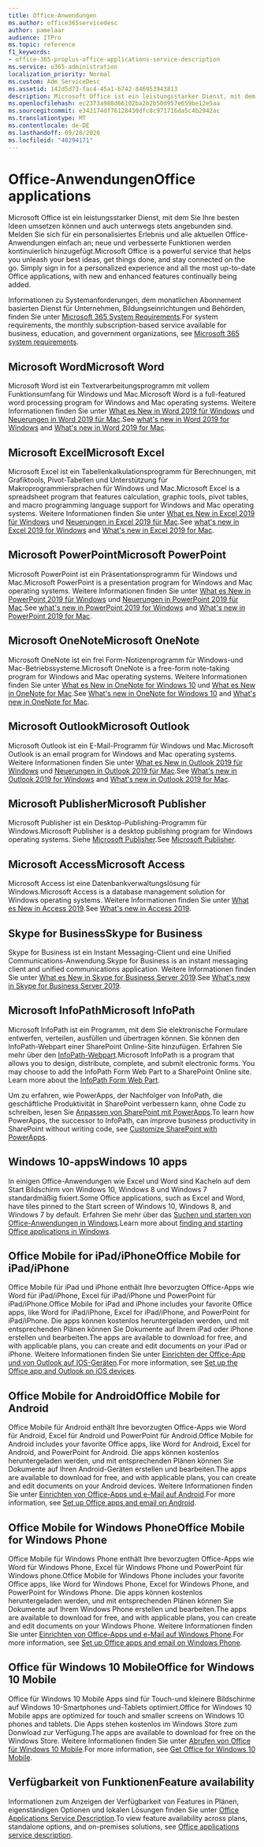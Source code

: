```yaml
---
title: Office-Anwendungen
ms.author: office365servicedesc
author: pamelaar
audience: ITPro
ms.topic: reference
f1_keywords:
- office-365-proplus-office-applications-service-description
ms.service: o365-administration
localization_priority: Normal
ms.custom: Adm_ServiceDesc
ms.assetid: 142d5d73-fac4-45a1-b742-846953943813
description: Microsoft Office ist ein leistungsstarker Dienst, mit dem Sie Ihre besten Ideen umsetzen können und auch unterwegs stets angebunden sind. Melden Sie sich für ein personalisiertes Erlebnis und alle aktuellen Office-Anwendungen einfach an; neue und verbesserte Funktionen werden kontinuierlich hinzugefügt.
ms.openlocfilehash: ec2373a988d66102ba2b2b50d957e659be12e5aa
ms.sourcegitcommit: e342174df76128430dfc8c971716da5c4b2942ac
ms.translationtype: MT
ms.contentlocale: de-DE
ms.lasthandoff: 09/28/2020
ms.locfileid: "48294171"
---
```

# <a name="office-applications"></a><span data-ttu-id="46a5e-104">Office-Anwendungen</span><span class="sxs-lookup"><span data-stu-id="46a5e-104">Office applications</span></span>

<span data-ttu-id="46a5e-p102">Microsoft Office ist ein leistungsstarker Dienst, mit dem Sie Ihre besten Ideen umsetzen können und auch unterwegs stets angebunden sind. Melden Sie sich für ein personalisiertes Erlebnis und alle aktuellen Office-Anwendungen einfach an; neue und verbesserte Funktionen werden kontinuierlich hinzugefügt.</span><span class="sxs-lookup"><span data-stu-id="46a5e-p102">Microsoft Office is a powerful service that helps you unleash your best ideas, get things done, and stay connected on the go. Simply sign in for a personalized experience and all the most up-to-date Office applications, with new and enhanced features continually being added.</span></span>
  
<span data-ttu-id="46a5e-107">Informationen zu Systemanforderungen, dem monatlichen Abonnement basierten Dienst für Unternehmen, Bildungseinrichtungen und Behörden, finden Sie unter [Microsoft 365 System Requirements](https://products.office.com/office-system-requirements/#Office365forBEG).</span><span class="sxs-lookup"><span data-stu-id="46a5e-107">For system requirements, the monthly subscription-based service available for business, education, and government organizations, see [Microsoft 365 system requirements](https://products.office.com/office-system-requirements/#Office365forBEG).</span></span>
  
## <a name="microsoft-word"></a><span data-ttu-id="46a5e-108">Microsoft Word</span><span class="sxs-lookup"><span data-stu-id="46a5e-108">Microsoft Word</span></span>

<span data-ttu-id="46a5e-109">Microsoft Word ist ein Textverarbeitungsprogramm mit vollem Funktionsumfang für Windows und Mac.</span><span class="sxs-lookup"><span data-stu-id="46a5e-109">Microsoft Word is a full-featured word processing program for Windows and Mac operating systems.</span></span> <span data-ttu-id="46a5e-110">Weitere Informationen finden Sie unter [What es New in Word 2019 für Windows](https://support.office.com/article/what-s-new-in-word-2019-for-windows-d3d31e5e-2bb8-4433-80bb-08279beef4b3) und [Neuerungen in Word 2019 für Mac](https://support.office.com/article/what-s-new-in-word-2019-for-mac-247e0cd4-a758-4b42-a157-42eb8853aef5).</span><span class="sxs-lookup"><span data-stu-id="46a5e-110">See [what's new in Word 2019 for Windows](https://support.office.com/article/what-s-new-in-word-2019-for-windows-d3d31e5e-2bb8-4433-80bb-08279beef4b3) and [What's new in Word 2019 for Mac](https://support.office.com/article/what-s-new-in-word-2019-for-mac-247e0cd4-a758-4b42-a157-42eb8853aef5).</span></span>
  
## <a name="microsoft-excel"></a><span data-ttu-id="46a5e-111">Microsoft Excel</span><span class="sxs-lookup"><span data-stu-id="46a5e-111">Microsoft Excel</span></span>

<span data-ttu-id="46a5e-112">Microsoft Excel ist ein Tabellenkalkulationsprogramm für Berechnungen, mit Grafiktools, Pivot-Tabellen und Unterstützung für Makroprogrammiersprachen für Windows und Mac.</span><span class="sxs-lookup"><span data-stu-id="46a5e-112">Microsoft Excel is a spreadsheet program that features calculation, graphic tools, pivot tables, and macro programming language support for Windows and Mac operating systems.</span></span> <span data-ttu-id="46a5e-113">Weitere Informationen finden Sie unter [What es New in Excel 2019 für Windows](https://support.office.com/article/what-s-new-in-excel-2019-for-windows-5a201203-1155-4055-82a5-82bf0994631f) und [Neuerungen in Excel 2019 für Mac](https://support.office.com/article/what-s-new-in-excel-2019-for-mac-5ce129d3-9e5c-417f-9545-fb6f7b72674d).</span><span class="sxs-lookup"><span data-stu-id="46a5e-113">See [what's new in Excel 2019 for Windows](https://support.office.com/article/what-s-new-in-excel-2019-for-windows-5a201203-1155-4055-82a5-82bf0994631f) and [What's new in Excel 2019 for Mac](https://support.office.com/article/what-s-new-in-excel-2019-for-mac-5ce129d3-9e5c-417f-9545-fb6f7b72674d).</span></span>
  
## <a name="microsoft-powerpoint"></a><span data-ttu-id="46a5e-114">Microsoft PowerPoint</span><span class="sxs-lookup"><span data-stu-id="46a5e-114">Microsoft PowerPoint</span></span>

<span data-ttu-id="46a5e-115">Microsoft PowerPoint ist ein Präsentationsprogramm für Windows und Mac.</span><span class="sxs-lookup"><span data-stu-id="46a5e-115">Microsoft PowerPoint is a presentation program for Windows and Mac operating systems.</span></span> <span data-ttu-id="46a5e-116">Weitere Informationen finden Sie unter [What es New in PowerPoint 2019 für Windows](https://support.office.com/article/what-s-new-in-powerpoint-2019-for-windows-8355a56a-f643-42d2-8454-784fa9b3d109) und [Neuerungen in PowerPoint 2019 für Mac](https://support.office.com/article/what-s-new-in-powerpoint-2019-for-mac-5038ba79-48c5-40f0-adff-11489e5d6fed).</span><span class="sxs-lookup"><span data-stu-id="46a5e-116">See [what's new in PowerPoint 2019 for Windows](https://support.office.com/article/what-s-new-in-powerpoint-2019-for-windows-8355a56a-f643-42d2-8454-784fa9b3d109) and [What's new in PowerPoint 2019 for Mac](https://support.office.com/article/what-s-new-in-powerpoint-2019-for-mac-5038ba79-48c5-40f0-adff-11489e5d6fed).</span></span>
  
## <a name="microsoft-onenote"></a><span data-ttu-id="46a5e-117">Microsoft OneNote</span><span class="sxs-lookup"><span data-stu-id="46a5e-117">Microsoft OneNote</span></span>

<span data-ttu-id="46a5e-118">Microsoft OneNote ist ein frei Form-Notizenprogramm für Windows-und Mac-Betriebssysteme.</span><span class="sxs-lookup"><span data-stu-id="46a5e-118">Microsoft OneNote is a free-form note-taking program for Windows and Mac operating systems.</span></span> <span data-ttu-id="46a5e-119">Weitere Informationen finden Sie unter [What es New in OneNote for Windows 10](https://support.office.com/article/what-s-new-in-onenote-for-windows-10-1477d5de-f4fd-4943-b18a-ff17091161ea) und [What es New in OneNote for Mac](https://support.office.com/article/see-what-s-new-in-onenote-for-mac-c82d3f15-252f-452a-89ba-e09fbe418829).</span><span class="sxs-lookup"><span data-stu-id="46a5e-119">See [What's new in OneNote for Windows 10](https://support.office.com/article/what-s-new-in-onenote-for-windows-10-1477d5de-f4fd-4943-b18a-ff17091161ea) and [What's new in OneNote for Mac](https://support.office.com/article/see-what-s-new-in-onenote-for-mac-c82d3f15-252f-452a-89ba-e09fbe418829).</span></span>
  
## <a name="microsoft-outlook"></a><span data-ttu-id="46a5e-120">Microsoft Outlook</span><span class="sxs-lookup"><span data-stu-id="46a5e-120">Microsoft Outlook</span></span>

<span data-ttu-id="46a5e-121">Microsoft Outlook ist ein E-Mail-Programm für Windows und Mac.</span><span class="sxs-lookup"><span data-stu-id="46a5e-121">Microsoft Outlook is an email program for Windows and Mac operating systems.</span></span> <span data-ttu-id="46a5e-122">Weitere Informationen finden Sie unter [What es New in Outlook 2019 für Windows](https://support.office.com/article/what-s-new-in-outlook-2019-for-windows-0c64df36-0908-4ff6-a7fc-573a62800525) und [Neuerungen in Outlook 2019 für Mac](https://support.office.com/article/what-s-new-in-outlook-2019-for-mac-05736033-f99e-4cb2-88aa-01e979b0736b).</span><span class="sxs-lookup"><span data-stu-id="46a5e-122">See [What's new in Outlook 2019 for Windows](https://support.office.com/article/what-s-new-in-outlook-2019-for-windows-0c64df36-0908-4ff6-a7fc-573a62800525) and [What's new in Outlook 2019 for Mac](https://support.office.com/article/what-s-new-in-outlook-2019-for-mac-05736033-f99e-4cb2-88aa-01e979b0736b).</span></span>
  
## <a name="microsoft-publisher"></a><span data-ttu-id="46a5e-123">Microsoft Publisher</span><span class="sxs-lookup"><span data-stu-id="46a5e-123">Microsoft Publisher</span></span>

<span data-ttu-id="46a5e-124">Microsoft Publisher ist ein Desktop-Publishing-Programm für Windows.</span><span class="sxs-lookup"><span data-stu-id="46a5e-124">Microsoft Publisher is a desktop publishing program for Windows operating systems.</span></span> <span data-ttu-id="46a5e-125">Siehe [Microsoft Publisher](https://products.office.com/publisher).</span><span class="sxs-lookup"><span data-stu-id="46a5e-125">See [Microsoft Publisher](https://products.office.com/publisher).</span></span>
  
## <a name="microsoft-access"></a><span data-ttu-id="46a5e-126">Microsoft Access</span><span class="sxs-lookup"><span data-stu-id="46a5e-126">Microsoft Access</span></span>

<span data-ttu-id="46a5e-127">Microsoft Access ist eine Datenbankverwaltungslösung für Windows.</span><span class="sxs-lookup"><span data-stu-id="46a5e-127">Microsoft Access is a database management solution for Windows operating systems.</span></span> <span data-ttu-id="46a5e-128">Weitere Informationen finden Sie unter [What es New in Access 2019](https://support.office.com/article/what-s-new-in-access-2019-f52c5317-3494-4105-9c56-5a2abb8e0f87).</span><span class="sxs-lookup"><span data-stu-id="46a5e-128">See [What's new in Access 2019](https://support.office.com/article/what-s-new-in-access-2019-f52c5317-3494-4105-9c56-5a2abb8e0f87).</span></span>
  
## <a name="skype-for-business"></a><span data-ttu-id="46a5e-129">Skype for Business</span><span class="sxs-lookup"><span data-stu-id="46a5e-129">Skype for Business</span></span>

<span data-ttu-id="46a5e-130">Skype for Business ist ein Instant Messaging-Client und eine Unified Communications-Anwendung.</span><span class="sxs-lookup"><span data-stu-id="46a5e-130">Skype for Business is an instant messaging client and unified communications application.</span></span> <span data-ttu-id="46a5e-131">Weitere Informationen finden Sie unter [What es New in Skype for Business Server 2019](https://docs.microsoft.com/skypeforbusiness/whats-new).</span><span class="sxs-lookup"><span data-stu-id="46a5e-131">See [What's new in Skype for Business Server 2019](https://docs.microsoft.com/skypeforbusiness/whats-new).</span></span>
  
## <a name="microsoft-infopath"></a><span data-ttu-id="46a5e-132">Microsoft InfoPath</span><span class="sxs-lookup"><span data-stu-id="46a5e-132">Microsoft InfoPath</span></span>

<span data-ttu-id="46a5e-p111">Microsoft InfoPath ist ein Programm, mit dem Sie elektronische Formulare entwerfen, verteilen, ausfüllen und übertragen können. Sie können den InfoPath-Webpart einer SharePoint Online-Site hinzufügen. Erfahren Sie mehr über den [InfoPath-Webpart](https://go.microsoft.com/fwlink/p/?LinkId=271687).</span><span class="sxs-lookup"><span data-stu-id="46a5e-p111">Microsoft InfoPath is a program that allows you to design, distribute, complete, and submit electronic forms. You may choose to add the InfoPath Form Web Part to a SharePoint Online site. Learn more about the [InfoPath Form Web Part](https://go.microsoft.com/fwlink/p/?LinkId=271687).</span></span>

<span data-ttu-id="46a5e-136">Um zu erfahren, wie PowerApps, der Nachfolger von InfoPath, die geschäftliche Produktivität in SharePoint verbessern kann, ohne Code zu schreiben, lesen Sie [Anpassen von SharePoint mit PowerApps](https://powerapps.microsoft.com/infopath/).</span><span class="sxs-lookup"><span data-stu-id="46a5e-136">To learn how PowerApps, the successor to InfoPath, can improve business productivity in SharePoint without writing code, see [Customize SharePoint with PowerApps](https://powerapps.microsoft.com/infopath/).</span></span>
  
## <a name="windows-10-apps"></a><span data-ttu-id="46a5e-137">Windows 10-apps</span><span class="sxs-lookup"><span data-stu-id="46a5e-137">Windows 10 apps</span></span>

<span data-ttu-id="46a5e-138">In einigen Office-Anwendungen wie Excel und Word sind Kacheln auf dem Start Bildschirm von Windows 10, Windows 8 und Windows 7 standardmäßig fixiert.</span><span class="sxs-lookup"><span data-stu-id="46a5e-138">Some Office applications, such as Excel and Word, have tiles pinned to the Start screen of Windows 10, Windows 8, and Windows 7 by default.</span></span> <span data-ttu-id="46a5e-139">Erfahren Sie mehr über das [Suchen und starten von Office-Anwendungen in Windows](https://support.microsoft.com/office/907ce545-6ae8-459b-8d9d-de6764a635d6).</span><span class="sxs-lookup"><span data-stu-id="46a5e-139">Learn more about [finding and starting Office applications in Windows](https://support.microsoft.com/office/907ce545-6ae8-459b-8d9d-de6764a635d6).</span></span>
  
## <a name="office-mobile-for-ipadiphone"></a><span data-ttu-id="46a5e-140">Office Mobile for iPad/iPhone</span><span class="sxs-lookup"><span data-stu-id="46a5e-140">Office Mobile for iPad/iPhone</span></span>

<span data-ttu-id="46a5e-141">Office Mobile für iPad und iPhone enthält Ihre bevorzugten Office-Apps wie Word für iPad/iPhone, Excel für iPad/iPhone und PowerPoint für iPad/iPhone.</span><span class="sxs-lookup"><span data-stu-id="46a5e-141">Office Mobile for iPad and iPhone includes your favorite Office apps, like Word for iPad/iPhone, Excel for iPad/iPhone, and PowerPoint for iPad/iPhone.</span></span> <span data-ttu-id="46a5e-142">Die apps können kostenlos heruntergeladen werden, und mit entsprechenden Plänen können Sie Dokumente auf Ihrem iPad oder iPhone erstellen und bearbeiten.</span><span class="sxs-lookup"><span data-stu-id="46a5e-142">The apps are available to download for free, and with applicable plans, you can create and edit documents on your iPad or iPhone.</span></span> <span data-ttu-id="46a5e-143">Weitere Informationen finden Sie unter [Einrichten der Office-App und von Outlook auf IOS-Geräten](https://support.microsoft.com/office/0402b37e-49c4-4419-a030-f34c2013041f).</span><span class="sxs-lookup"><span data-stu-id="46a5e-143">For more information, see [Set up the Office app and Outlook on iOS devices](https://support.microsoft.com/office/0402b37e-49c4-4419-a030-f34c2013041f).</span></span>

## <a name="office-mobile-for-android"></a><span data-ttu-id="46a5e-144">Office Mobile for Android</span><span class="sxs-lookup"><span data-stu-id="46a5e-144">Office Mobile for Android</span></span>

<span data-ttu-id="46a5e-145">Office Mobile für Android enthält Ihre bevorzugten Office-Apps wie Word für Android, Excel für Android und PowerPoint für Android.</span><span class="sxs-lookup"><span data-stu-id="46a5e-145">Office Mobile for Android includes your favorite Office apps, like Word for Android, Excel for Android, and PowerPoint for Android.</span></span> <span data-ttu-id="46a5e-146">Die apps können kostenlos heruntergeladen werden, und mit entsprechenden Plänen können Sie Dokumente auf Ihren Android-Geräten erstellen und bearbeiten.</span><span class="sxs-lookup"><span data-stu-id="46a5e-146">The apps are available to download for free, and with applicable plans, you can create and edit documents on your Android devices.</span></span> <span data-ttu-id="46a5e-147">Weitere Informationen finden Sie unter [Einrichten von Office-Apps und e-Mail auf Android](https://support.office.com/article/6ef2ebf2-fc2d-474a-be4a-5a801365c87f).</span><span class="sxs-lookup"><span data-stu-id="46a5e-147">For more information, see [Set up Office apps and email on Android](https://support.office.com/article/6ef2ebf2-fc2d-474a-be4a-5a801365c87f).</span></span>

## <a name="office-mobile-for-windows-phone"></a><span data-ttu-id="46a5e-148">Office Mobile for Windows Phone</span><span class="sxs-lookup"><span data-stu-id="46a5e-148">Office Mobile for Windows Phone</span></span>

<span data-ttu-id="46a5e-149">Office Mobile für Windows Phone enthält Ihre bevorzugten Office-Apps wie Word für Windows Phone, Excel für Windows Phone und PowerPoint für Windows phone.</span><span class="sxs-lookup"><span data-stu-id="46a5e-149">Office Mobile for Windows Phone includes your favorite Office apps, like Word for Windows Phone, Excel for Windows Phone, and PowerPoint for Windows Phone.</span></span> <span data-ttu-id="46a5e-150">Die apps können kostenlos heruntergeladen werden, und mit entsprechenden Plänen können Sie Dokumente auf Ihrem Windows Phone erstellen und bearbeiten.</span><span class="sxs-lookup"><span data-stu-id="46a5e-150">The apps are available to download for free, and with applicable plans, you can create and edit documents on your Windows Phone.</span></span> <span data-ttu-id="46a5e-151">Weitere Informationen finden Sie unter [Einrichten von Office-Apps und e-Mail auf Windows Phone](https://support.office.com/article/9bccc8b8-a321-4d0d-a45e-6e06a3438e43).</span><span class="sxs-lookup"><span data-stu-id="46a5e-151">For more information, see [Set up Office apps and email on Windows Phone](https://support.office.com/article/9bccc8b8-a321-4d0d-a45e-6e06a3438e43).</span></span>

## <a name="office-for-windows-10-mobile"></a><span data-ttu-id="46a5e-152">Office für Windows 10 Mobile</span><span class="sxs-lookup"><span data-stu-id="46a5e-152">Office for Windows 10 Mobile</span></span>

<span data-ttu-id="46a5e-153">Office für Windows 10 Mobile Apps sind für Touch-und kleinere Bildschirme auf Windows 10-Smartphones und-Tablets optimiert.</span><span class="sxs-lookup"><span data-stu-id="46a5e-153">Office for Windows 10 Mobile apps are optimized for touch and smaller screens on Windows 10 phones and tablets.</span></span> <span data-ttu-id="46a5e-154">Die Apps stehen kostenlos im Windows Store zum Donwload zur Verfügung.</span><span class="sxs-lookup"><span data-stu-id="46a5e-154">The apps are available to download for free on the Windows Store.</span></span> <span data-ttu-id="46a5e-155">Weitere Informationen finden Sie unter [Abrufen von Office für Windows 10 Mobile](https://products.office.com/mobile/office-mobile-apps-for-windows).</span><span class="sxs-lookup"><span data-stu-id="46a5e-155">For more information, see [Get Office for Windows 10 Mobile](https://products.office.com/mobile/office-mobile-apps-for-windows).</span></span>
  
## <a name="feature-availability"></a><span data-ttu-id="46a5e-156">Verfügbarkeit von Funktionen</span><span class="sxs-lookup"><span data-stu-id="46a5e-156">Feature availability</span></span>

<span data-ttu-id="46a5e-157">Informationen zum Anzeigen der Verfügbarkeit von Features in Plänen, eigenständigen Optionen und lokalen Lösungen finden Sie unter [Office Applications Service Description](office-applications-service-description.md).</span><span class="sxs-lookup"><span data-stu-id="46a5e-157">To view feature availability across plans, standalone options, and on-premises solutions, see [Office applications service description](office-applications-service-description.md).</span></span>
  